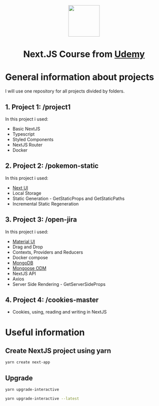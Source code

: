 <div align="center"> 
  <img height="100px" src="https://upload.wikimedia.org/wikipedia/commons/8/8e/Nextjs-logo.svg" />
  
  <h1>Next.JS Course from <a target="_blank" href="http://www.udemy.com/course/nextjs-fh/">Udemy</a></h1>
</div>

# General information about projects
I will use one repository for all projects divided by folders.

## 1. Project 1: /project1

In this project i used:

* Basic NextJS
* Typescript
* Styled Components
* NextJS Router
* Docker

## 2. Project 2: /pokemon-static

In this project i used:

* [Next UI](https://nextui.org/)
* Local Storage
* Static Generation - GetStaticProps and GetStaticPaths
* Incremental Static Regeneration

## 3. Project 3: /open-jira

In this project i used:

* [Material UI](https://material-ui.com/)
* Drag and Drop
* Contexts, Providers and Reducers
* Docker compose 
* [MongoDB](https://www.mongodb.com/)
* [Mongoose ODM](https://mongoosejs.com/)
* NextJS API
* Axios
* Server Side Rendering - GetServerSideProps

## 4. Project 4: /cookies-master
* Cookies, using, reading and writing in NextJS

# Useful information

## Create NextJS project using yarn
```bash
yarn create next-app
```
## Upgrade
```bash
yarn upgrade-interactive

yarn upgrade-interactive --latest
```